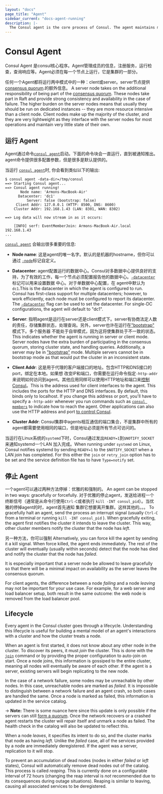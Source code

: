 ```yaml
---
layout: "docs"
page_title: "Agent"
sidebar_current: "docs-agent-running"
description: |-
  The Consul agent is the core process of Consul. The agent maintains membership information, registers services, runs checks, responds to queries, and more. The agent must run on every node that is part of a Consul cluster.
---
```


# Consul Agent

Consul Agent 是consul核心程序。Agent管理成员的信息，注册服务，运行检查，查询响应等。Agent必须在每一个节点上运行，它是集群的一部分。


任何一个Agent都将运行两中模式中的一种：clent或server。server节点提供[consensus quorum](/docs/internals/consensus.html).的额外信息。
 A server
node takes on the additional responsibility of being part of the [consensus quorum](/docs/internals/consensus.html).
These nodes take part in Raft and provide strong consistency and availability in
the case of failure. The higher burden on the server nodes means that usually they
should be run on dedicated instances -- they are more resource intensive than a client
node. Client nodes make up the majority of the cluster, and they are very lightweight
as they interface with the server nodes for most operations and maintain very little state
of their own.

## 运行 Agent

Agent通过命令[`consul agent`](/docs/commands/agent.html)启动。下面的命令块会一直运行，直到被通知推出。agent命令提供很多配置参数，但是很多是默认提供的。


当运行 [`consul agent`](/docs/commands/agent.html)时, 你会看到类似以下的输出:

```text
$ consul agent -data-dir=/tmp/consul
==> Starting Consul agent...
==> Consul agent running!
       Node name: 'Armons-MacBook-Air'
      Datacenter: 'dc1'
          Server: false (bootstrap: false)
     Client Addr: 127.0.0.1 (HTTP: 8500, DNS: 8600)
    Cluster Addr: 192.168.1.43 (LAN: 8301, WAN: 8302)

==> Log data will now stream in as it occurs:

    [INFO] serf: EventMemberJoin: Armons-MacBook-Air.local 192.168.1.43
...
```
[`consul agent`](/docs/commands/agent.html) 会输出很多重要的信息:

* **Node name**: 这是agent的唯一名字。默认的是机器的hostname，但你可以通过  [`-node`](/docs/agent/options.html#_node)标记自定义。

* **Datacenter**: agent配置运行的数据中心。Consul对多数据中心提供良好的支持，为了有效的工作，每一个节点必须配置报告他的数据中心。[`-datacenter`](/docs/agent/options.html#_datacenter)标记可以用来设置数据 中心。对于单数据中心配置，在 agent中默认为`dc1`.This is the datacenter in which the agent is configured to run.
 Consul has first-class support for multiple datacenters; however, to work efficiently,
 each node must be configured to report its datacenter. The [`-datacenter`](/docs/agent/options.html#_datacenter)
 flag can be used to set the datacenter. For single-DC configurations, the agent
 will default to "dc1".

* **Server**: 指明agent是运行在server还是client模式下。server有协商法定人数的责任，存储集群状态，处理查询。另外，server也许在运行在["bootstrap"](/docs/agent/options.html#_bootstrap_expect) 模式下。多个服务器
不能处于自举模式，因为这将使集群处于不一致的状态。This indicates whether the agent is running in server or client mode.
  Server nodes have the extra burden of participating in the consensus quorum,
  storing cluster state, and handling queries. Additionally, a server may be
  in ["bootstrap"](/docs/agent/options.html#_bootstrap_expect) mode. Multiple servers
  cannot be in bootstrap mode as that would put the cluster in an inconsistent state.

* **Client Addr**: 这是用于代理的客户端接口的地址。包含HTTP和DNS接口的port，绑定在本地。如果想 改变IP和端口，你需要在运行命令指定`-http-addr`来说明如何访问到agent。其他应用同样可以使用HTTP地址和端口来[控制Consul](/api/index.html)。This is the address used for client interfaces to the agent.
  This includes the ports for the HTTP and DNS interfaces. By default, this binds only
  to localhost. If you change this address or port, you'll have to specify a `-http-addr`
  whenever you run commands such as [`consul members`](/docs/commands/members.html) to
  indicate how to reach the agent. Other applications can also use the HTTP address and port
  [to control Consul](/api/index.html).

* **Cluster Addr**: Consul集群中agents相互通信的端口集合，不是集群中所有的agent都需要使用相同的端口，但是地址必须是所有节点可访问的。

当运行在Linux系统的`systemd`下时，Consul通过发出`READY=1`到`$NOTIFY_SOCKET`来通知systemd一个LAN 加入完成。When running under `systemd` on Linux, Consul notifies systemd by sending
`READY=1` to the `$NOTIFY_SOCKET` when a LAN join has completed. For
this either the `join` or `retry_join` option has to be set and the
service definition file has to have `Type=notify` set.

## 停止 Agent

一个agent可以通过两种方法停掉：优雅的和强制的。
An agent can be stopped in two ways: gracefully or forcefully.
对于优雅的停止agent，发送给进程一个终断信号（通常是从命令行使用`Ctrl-C`或者执行 `kill -INT consul_pid`）。当优雅的停掉agent的时，agent首先通知 集群它想要离开集群。这样其他的。。。 To gracefully
halt an agent, send the process an interrupt signal (usually
`Ctrl-C` from a terminal or running `kill -INT consul_pid` ). When gracefully exiting, the agent first notifies
the cluster it intends to leave the cluster. This way, other cluster members
notify the cluster that the node has _left_.

另一种方法，你可以强制
Alternatively, you can force kill the agent by sending it a kill signal.
When force killed, the agent ends immediately. The rest of the cluster will
eventually (usually within seconds) detect that the node has died and
notify the cluster that the node has _failed_.

It is especially important that a server node be allowed to leave gracefully
so that there will be a minimal impact on availability as the server leaves
the consensus quorum.

For client agents, the difference between a node _failing_ and a node _leaving_
may not be important for your use case. For example, for a web server and load
balancer setup, both result in the same outcome: the web node is removed
from the load balancer pool.

## Lifecycle

Every agent in the Consul cluster goes through a lifecycle. Understanding
this lifecycle is useful for building a mental model of an agent's interactions
with a cluster and how the cluster treats a node.

When an agent is first started, it does not know about any other node in the cluster.
To discover its peers, it must _join_ the cluster. This is done with the
[`join`](/docs/commands/join.html)
command or by providing the proper configuration to auto-join on start. Once a node
joins, this information is gossiped to the entire cluster, meaning all nodes will
eventually be aware of each other. If the agent is a server, existing servers will
begin replicating to the new node.

In the case of a network failure, some nodes may be unreachable by other nodes.
In this case, unreachable nodes are marked as _failed_. It is impossible to distinguish
between a network failure and an agent crash, so both cases are handled the same.
Once a node is marked as failed, this information is updated in the service catalog.

-> **Note:** There is some nuance here since this update is only possible if the servers can still [form a quorum](/docs/internals/consensus.html). Once the network recovers or a crashed agent restarts the cluster will repair itself and unmark a node as failed. The health check in the catalog will also be updated to reflect this.

When a node _leaves_, it specifies its intent to do so, and the cluster
marks that node as having _left_. Unlike the _failed_ case, all of the
services provided by a node are immediately deregistered. If the agent was
a server, replication to it will stop.

To prevent an accumulation of dead nodes (nodes in either _failed_ or _left_
states), Consul will automatically remove dead nodes out of the catalog. This
process is called _reaping_. This is currently done on a configurable
interval of 72 hours (changing the reap interval is *not* recommended due to
its consequences during outage situations). Reaping is similar to leaving,
causing all associated services to be deregistered.